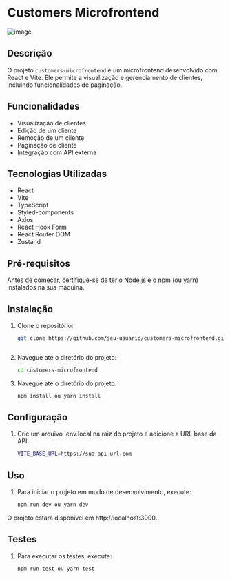 # Customers Microfrontend

![image](https://github.com/user-attachments/assets/cce4da0f-9b42-4f27-97eb-9a9e72950f20)

## Descrição

O projeto `customers-microfrontend` é um microfrontend desenvolvido com React e Vite. Ele permite a visualização e gerenciamento de clientes, incluindo funcionalidades de paginação.

## Funcionalidades

- Visualização de clientes
- Edição de um cliente
- Remoção de um cliente
- Paginação de cliente
- Integração com API externa

## Tecnologias Utilizadas

- React
- Vite
- TypeScript
- Styled-components
- Axios
- React Hook Form
- React Router DOM
- Zustand

## Pré-requisitos

Antes de começar, certifique-se de ter o Node.js e o npm (ou yarn) instalados na sua máquina.

## Instalação

1. Clone o repositório:

   ```sh
   git clone https://github.com/seu-usuario/customers-microfrontend.git



2. Navegue até o diretório do projeto:

   ```sh
   cd customers-microfrontend

3. Navegue até o diretório do projeto:

   ```sh
   npm install ou yarn install

## Configuração

1. Crie um arquivo .env.local na raiz do projeto e adicione a URL base da API:
      ```sh
   VITE_BASE_URL=https://sua-api-url.com

## Uso

1. Para iniciar o projeto em modo de desenvolvimento, execute:
   ```sh
   npm run dev ou yarn dev
O projeto estará disponível em http://localhost:3000.

## Testes

1. Para executar os testes, execute:
   ```sh
   npm run test ou yarn test


